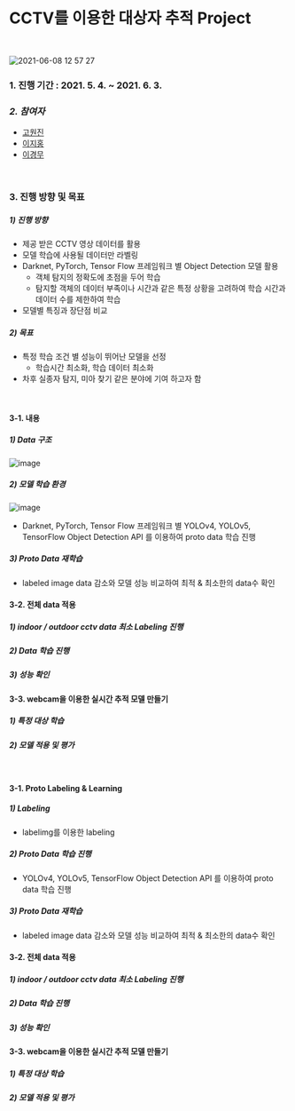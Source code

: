 # CCTV를 이용한 대상자 추적 Project

<br/>

![2021-06-08 12 57 27](https://user-images.githubusercontent.com/78460413/121121882-6eb70780-c85b-11eb-8d83-a39c5641a164.gif)

### 1. 진행 기간 : 2021. 5. 4. ~ 2021. 6. 3.

### *2. 참여자*
- [고원진](https://github.com/wonjin77)
- [이지홍](https://github.com/jihong7107)
- [이경무](https://github.com/rudan916)


<br/>


### 3. 진행 방향 및 목표

  ##### 1) 진행 방향
  - 제공 받은 CCTV 영상 데이터를 활용
  - 모델 학습에 사용될 데이터만 라벨링
  - Darknet, PyTorch, Tensor Flow 프레임워크 별 Object Detection 모델 활용
    - 객체 탐지의 정확도에 초점을 두어 학습
    - 탐지할 객체의 데이터 부족이나 시간과 같은 특정 상황을 고려하여 학습 시간과 데이터 수를 제한하여 학습
  - 모델별 특징과 장단점 비교

  ##### 2) 목표
  - 특정 학습 조건 별 성능이 뛰어난 모델을 선정
    - 학습시간 최소화, 학습 데이터 최소화 
  - 차후 실종자 탐지, 미아 찾기 같은 분야에 기여 하고자 함 

<br/>


#### 3-1. 내용

  ##### 1) Data 구조
![image](https://user-images.githubusercontent.com/78459545/121801181-fe502200-cc70-11eb-843d-653eca501ba5.png)
  
  ##### 2) 모델 학습 환경
![image](https://user-images.githubusercontent.com/78459545/121801643-42442680-cc73-11eb-9c70-e2003fbc5c52.png)
  - Darknet, PyTorch, Tensor Flow 프레임워크 별 YOLOv4, YOLOv5, TensorFlow Object Detection API 를 이용하여 proto data 학습 진행

  ##### 3) Proto Data 재학습
  - labeled image data 감소와 모델 성능 비교하여 최적 & 최소한의 data수 확인


#### 3-2. 전체 data 적용

  ##### 1) indoor / outdoor cctv data 최소 Labeling 진행

  ##### 2) Data 학습 진행

  ##### 3) 성능 확인


#### 3-3. webcam을 이용한 실시간 추적 모델 만들기

  ##### 1) 특정 대상 학습

  ##### 2) 모델 적용 및 평가
  

<br/>


#### 3-1. Proto Labeling & Learning

  ##### 1) Labeling
  - labelimg를 이용한 labeling
  
  ##### 2) Proto Data 학습 진행
  - YOLOv4, YOLOv5, TensorFlow Object Detection API 를 이용하여 proto data 학습 진행

  ##### 3) Proto Data 재학습
  - labeled image data 감소와 모델 성능 비교하여 최적 & 최소한의 data수 확인


#### 3-2. 전체 data 적용

  ##### 1) indoor / outdoor cctv data 최소 Labeling 진행

  ##### 2) Data 학습 진행

  ##### 3) 성능 확인


#### 3-3. webcam을 이용한 실시간 추적 모델 만들기

  ##### 1) 특정 대상 학습

  ##### 2) 모델 적용 및 평가
  
